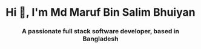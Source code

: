 <h1 align="center">Hi 👋, I'm Md Maruf Bin Salim Bhuiyan</h1>
<h3 align="center">A passionate full stack software developer, based in Bangladesh</h3>
